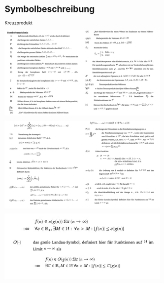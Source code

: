 # Symbolbeschreibung

Kreuzprodukt



![](<../../../.gitbook/assets/grafik (7) (1).png>)

![](<../../../.gitbook/assets/grafik (12).png>)

![](<../../../.gitbook/assets/grafik (9) (1).png>)
